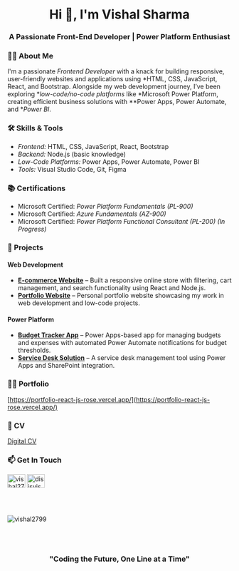 <h1 align="center">Hi 👋, I'm Vishal Sharma</h1>
<h3 align="center">A Passionate Front-End Developer | Power Platform Enthusiast</h3>

### 👨‍💻 About Me

I'm a passionate *Frontend Developer* with a knack for building responsive, user-friendly websites and applications using *HTML, CSS, JavaScript, React, and Bootstrap. Alongside my web development journey, I’ve been exploring **low-code/no-code platforms* like *Microsoft Power Platform, creating efficient business solutions with **Power Apps, Power Automate, and **Power BI*.

### 🛠 Skills & Tools

- *Frontend:* HTML, CSS, JavaScript, React, Bootstrap
- *Backend:* Node.js (basic knowledge)
- *Low-Code Platforms:* Power Apps, Power Automate, Power BI
- *Tools:* Visual Studio Code, Git, Figma

### 📚 Certifications

- Microsoft Certified: *Power Platform Fundamentals (PL-900)*
- Microsoft Certified: *Azure Fundamentals (AZ-900)*
- Microsoft Certified: *Power Platform Functional Consultant (PL-200) (In Progress)*

### 🚀 Projects

#### Web Development
- **[E-commerce Website](https://github.com/vishal2799/EcommerceReactJS)** – Built a responsive online store with filtering, cart management, and search functionality using React and Node.js.
- **[Portfolio Website](https://github.com/vishal2799/PortfolioReactJS)** – Personal portfolio website showcasing my work in web development and low-code projects.

#### Power Platform
- **[Budget Tracker App](https://github.com/vishal2799/PowerApps-Budget-Tracker)** – Power Apps-based app for managing budgets and expenses with automated Power Automate notifications for budget thresholds.
- **[Service Desk Solution](https://github.com/vishal2799/PowerApps-Ticket-Management)** – A service desk management tool using Power Apps and SharePoint integration.

### 👨‍💻 Portfolio
[https://portfolio-react-js-rose.vercel.app/](https://portfolio-react-js-rose.vercel.app/)

### 📄 CV
[Digital CV](https://www.canva.com/design/DAFIVSQVu-I/LIPxUnAMd7crBKQqfy-Ajg/view?utm_content=DAFIVSQVu-I&utm_campaign=designshare&utm_medium=link&utm_source=publishsharelink)  

### 📫 Get In Touch
<p align="left">
<a href="https://linkedin.com/in/vishal2799" target="blank"><img align="center" src="https://raw.githubusercontent.com/rahuldkjain/github-profile-readme-generator/master/src/images/icons/Social/linked-in-alt.svg" alt="vishal2799" height="30" width="40" /></a>
<a href="https://instagram.com/disisvishal" target="blank"><img align="center" src="https://raw.githubusercontent.com/rahuldkjain/github-profile-readme-generator/master/src/images/icons/Social/instagram.svg" alt="disisvishal" height="30" width="40" /></a>
</p>
<br></br>

<p>
  <img align="center" src="https://github-readme-stats.vercel.app/api?username=vishal2799&show_icons=true&locale=en" alt="vishal2799" />
</p>
<br></br>
<h3 align="center">"Coding the Future, One Line at a Time"</h3>
